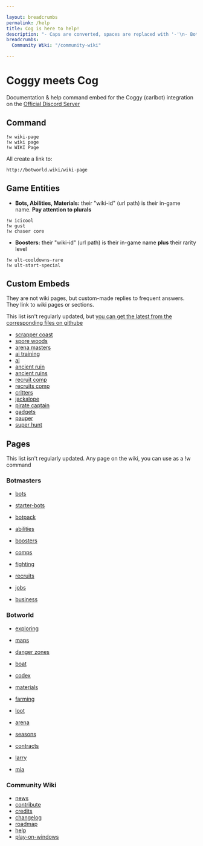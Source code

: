 ```yaml
---

layout: breadcrumbs
permalink: /help
title: Cog is here to help!
description: "- Caps are converted, spaces are replaced with '-'\n- Bots, Abilities, Materials: !w icicool, !w gust, !w chaser core\n- Boosters need the Rarity, always: !w ult-start-special\n- No Embed = 'wiki-id' doesn't exist\n- FAQ: ancient ruin(s), critters, ai (training), recruit(s) comp, arena masters\nFollow the link for the list of all pages"
breadcrumbs:
  Community Wiki: "/community-wiki"

---
```


# Coggy meets Cog

Documentation & help command embed for the Coggy (carlbot) integration on the [Official Discord Server](https://discord.gg/FsJzvtFrgq)

## Command

```
!w wiki-page
!w wiki page
!w WIKI Page
```

All create a link to:

```
http://botworld.wiki/wiki-page
```
## Game Entities

- **Bots, Abilities, Materials:** their "wiki-id" (url path) is their in-game name. **Pay attention to plurals**

```
!w icicool
!w gust
!w chaser core
```

- **Boosters:** their "wiki-id" (url path) is their in-game name **plus** their rarity level

```
!w ult-cooldowns-rare
!w ult-start-special
```

## Custom Embeds

They are not wiki pages, but custom-made replies to frequent answers. They link to wiki pages or sections.

This list isn't regularly updated, but [you can get the latest from the corresponding files on githube](https://github.com/botworld-wiki/beatburger.github.io/tree/main/embeds)

- [scrapper coast](/scrapper-coast)
- [spore woods](/spore-woods)
- [arena masters](/arena-masters)
- [ai training](/ai-training)
- [ai](/ai)
- [ancient ruin](/ancient-ruin)
- [ancient ruins](/ancient-ruins)
- [recruit comp](/recruit-comp)
- [recruits comp](/recruits-comp)
- [critters](/critters)
- [jackalope](/jackalope)
- [pirate captain](/pirate-captain)
- [gadgets](/gadgets)
- [pauper](/pauper)
- [super hunt](/super-hunt)


## Pages

This list isn't regularly updated. Any page on the wiki, you can use as a !w command

### Botmasters

- [bots](/bots)
- [starter-bots](/starter-bots)


- [botpack](/botpack)
- [abilities](/abilities)
- [boosters](/boosters)

- [comps](/comps)
- [fighting](/fighting)

- [recruits](/recruits)
- [jobs](/jobs)
- [business](/business)

### Botworld

- [exploring](/exploring)
- [maps](/maps)
- [danger zones](/danger-zones)
- [boat](/boat)
- [codex](/codex)

- [materials](/materials)
- [farming](/farming)
- [loot](/loot)


- [arena](/arena)
- [seasons](/seasons)
- [contracts](/contracts)

- [larry](/larry)
- [mia](/mia)

### Community Wiki

- [news](/news)
- [contribute](/contribute)
- [credits](/credits)
- [changelog](/changelog)
- [roadmap](/roadmap)
- [help](/help)
- [play-on-windows](/play-on-windows)
